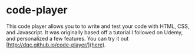 # code-player
This code player allows you to to write and test your code with HTML, CSS, and Javascript. It was originally based off a tutorial I followed on Udemy, and personalized a few features. You can try it out [http://dqc.github.io/code-player/](here). 
